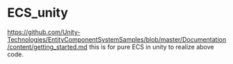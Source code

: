 # ECS_unity
https://github.com/Unity-Technologies/EntityComponentSystemSamples/blob/master/Documentation/content/getting_started.md
this is for pure ECS in unity to realize above code.
